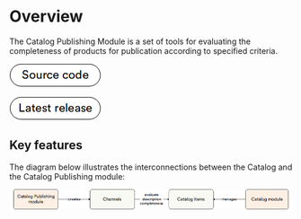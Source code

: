 # Overview

The Catalog Publishing Module is a set of tools for evaluating the completeness of products for publication according to specified criteria.

[![Source code](media/source_code.png)](https://github.com/VirtoCommerce/vc-module-catalog-personalization)

[![Latest release](media/latest_release.png)](https://github.com/VirtoCommerce/vc-module-catalog-personalization/releases)

## Key features

The diagram below illustrates the interconnections between the Catalog and the Catalog Publishing module:

![Diagram](media/diagram.png)
